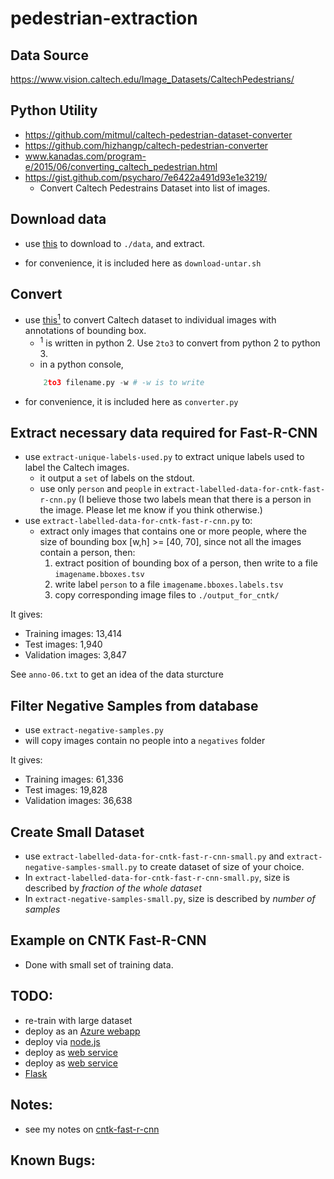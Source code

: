# pedestrian-extraction

## Data Source
https://www.vision.caltech.edu/Image_Datasets/CaltechPedestrians/

## Python Utility 
  - https://github.com/mitmul/caltech-pedestrian-dataset-converter
  - https://github.com/hizhangp/caltech-pedestrian-converter
  - www.kanadas.com/program-e/2015/06/converting_caltech_pedestrian.html
  - https://gist.github.com/psycharo/7e6422a491d93e1e3219/
    - Convert Caltech Pedestrains Dataset into list of images.

## Download data
- use [this](https://github.com/jainanshul/caltech-pedestrian-dataset-extractor/blob/master/download.sh) to download to `./data`, and extract.

- for convenience, it is included here as `download-untar.sh`

## Convert
- use [this<sup>1</sup>](https://github.com/hizhangp/caltech-pedestrian-converter/blob/master/converter.py) to convert Caltech dataset to individual images with annotations of bounding box. 
  - <sup>1</sup> is written in python 2. Use `2to3` to convert from python 2 to python 3.
  - in a python console, 
  ```python
      2to3 filename.py -w # -w is to write
  ```
- for convenience, it is included here as `converter.py`

## Extract necessary data required for Fast-R-CNN
- use `extract-unique-labels-used.py` to extract unique labels used to label the Caltech images.
  - it output a `set` of labels on the stdout.
  - use only `person` and `people` in `extract-labelled-data-for-cntk-fast-r-cnn.py` (I believe those two labels mean that there is a person in the image. Please let me know if you think otherwise.)
- use `extract-labelled-data-for-cntk-fast-r-cnn.py` to:
  - extract only images that contains one or more people, where the size of bounding box [w,h] >= [40, 70], since not all the images contain a person, then:
    1. extract position of bounding box of a person, then write to a file `imagename.bboxes.tsv`
    2. write label `person` to a file `imagename.bboxes.labels.tsv`
    3. copy corresponding image files to `./output_for_cntk/`
    
It gives:
  - Training images: 13,414
  - Test images: 1,940
  - Validation images: 3,847
  
See `anno-06.txt` to get an idea of the data sturcture

## Filter Negative Samples from database
- use `extract-negative-samples.py`
- will copy images contain no people into a `negatives` folder

It gives:
  - Training images: 61,336
  - Test images: 19,828
  - Validation images: 36,638

## Create Small Dataset
- use `extract-labelled-data-for-cntk-fast-r-cnn-small.py` and `extract-negative-samples-small.py` to create dataset of size of your choice. 
- In `extract-labelled-data-for-cntk-fast-r-cnn-small.py`, size is described by *fraction of the whole dataset*
- In `extract-negative-samples-small.py`, size is described by *number of samples*

## Example on CNTK Fast-R-CNN
- Done with small set of training data.

## TODO:
- re-train with large dataset
- deploy as an [Azure webapp](https://github.com/ilkarman/Blog/blob/master/rndm/AzureWebApp.md)
- deploy via [node.js](https://github.com/nadavbar/node-cntk-fastrcnn)
- deploy as [web service](https://blogs.technet.microsoft.com/machinelearning/2015/08/21/build-and-deploy-a-predictive-web-app-using-python-and-azure-ml/)
- deploy as [web service](https://gallery.cortanaintelligence.com/Notebook/Deployment-of-AzureML-Web-Services-from-Python-Notebooks-4)
- [Flask](https://medium.com/@amirziai/a-flask-api-for-serving-scikit-learn-models-c8bcdaa41daa#.cs5694sq3)

## Notes:
- see my notes on [cntk-fast-r-cnn](https://github.com/ryubidragonfire/cntk-and-fast-r-cnn)

## Known Bugs:


